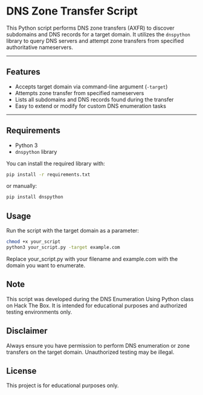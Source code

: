 # DNS Zone Transfer Script

This Python script performs DNS zone transfers (AXFR) to discover subdomains and DNS records for a target domain. It utilizes the `dnspython` library to query DNS servers and attempt zone transfers from specified authoritative nameservers.

---

## Features
- Accepts target domain via command-line argument (`-target`)
- Attempts zone transfer from specified nameservers
- Lists all subdomains and DNS records found during the transfer
- Easy to extend or modify for custom DNS enumeration tasks

---

## Requirements
- Python 3
- `dnspython` library

You can install the required library with:

```bash
pip install -r requirements.txt
```
or manually:

```bash
pip install dnspython
```
## Usage

Run the script with the target domain as a parameter:

```bash
chmod +x your_script
python3 your_script.py -target example.com
```
Replace your_script.py with your filename and example.com with the domain you want to enumerate.

## Note
This script was developed during the DNS Enumeration Using Python class on Hack The Box. It is intended for educational purposes and authorized testing environments only.

## Disclaimer
Always ensure you have permission to perform DNS enumeration or zone transfers on the target domain. Unauthorized testing may be illegal.

## License
This project is for educational purposes only.